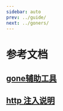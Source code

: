 ```yaml
---
sidebar: auto
prev: ../guide/
next: ../goners/
---
```


# 参考文档

## [gone辅助工具](./gone-tool.md)

## [http 注入说明](./http-inject.md)